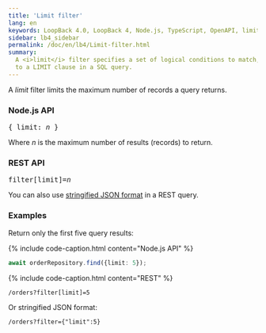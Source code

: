 ```yaml
---
title: 'Limit filter'
lang: en
keywords: LoopBack 4.0, LoopBack 4, Node.js, TypeScript, OpenAPI, limit
sidebar: lb4_sidebar
permalink: /doc/en/lb4/Limit-filter.html
summary:
  A <i>limit</i> filter specifies a set of logical conditions to match, similar
  to a LIMIT clause in a SQL query.
---
```


A *limit* filter limits the maximum number of records a query returns.

### Node.js API

<pre>
{ limit: <i>n</i> }
</pre>

Where *n* is the maximum number of results (records) to return.

### REST API

<pre>
filter[limit]=<i>n</i>
</pre>

You can also
use [stringified JSON format](Querying-data.html#using-stringified-json-in-rest-queries) in
a REST query.

### Examples

Return only the first five query results:

{% include code-caption.html content="Node.js API" %}

```ts
await orderRepository.find({limit: 5});
```

{% include code-caption.html content="REST" %}

`/orders?filter[limit]=5`

Or stringified JSON format:

`/orders?filter={"limit":5}`
